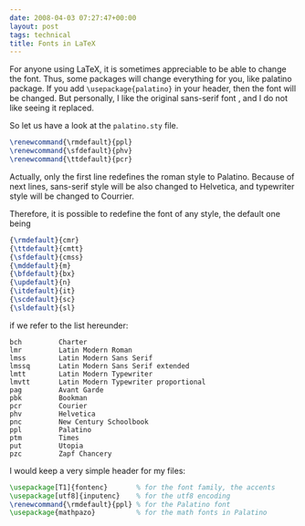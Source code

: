 ```yaml
---
date: 2008-04-03 07:27:47+00:00
layout: post
tags: technical
title: Fonts in LaTeX
---
```


For anyone using LaTeX, it is sometimes appreciable to be able to change the font. Thus, some packages will change everything for you, like palatino package. If you add `\usepackage{palatino}` in your header, then the font will be changed. But personally, I like the original sans-serif font , and I do not like seeing it replaced.

So let us have a look at the `palatino.sty` file.

~~~latex
\renewcommand{\rmdefault}{ppl}
\renewcommand{\sfdefault}{phv}
\renewcommand{\ttdefault}{pcr}
~~~

Actually, only the first line redefines the roman style to Palatino. Because of next lines, sans-serif style will be also changed to Helvetica, and typewriter style will be changed to Courrier.

Therefore, it is possible to redefine the font of any style, the default one being

~~~latex
{\rmdefault}{cmr}
{\ttdefault}{cmtt}
{\sfdefault}{cmss}
{\mddefault}{m}
{\bfdefault}{bx}
{\updefault}{n}
{\itdefault}{it}
{\scdefault}{sc}
{\sldefault}{sl}
~~~

if we refer to the list hereunder:

~~~
bch         Charter
lmr         Latin Modern Roman
lmss        Latin Modern Sans Serif
lmssq       Latin Modern Sans Serif extended
lmtt        Latin Modern Typewriter
lmvtt       Latin Modern Typewriter proportional
pag         Avant Garde
pbk         Bookman
pcr         Courier
phv         Helvetica
pnc         New Century Schoolbook
ppl         Palatino
ptm         Times
put         Utopia
pzc         Zapf Chancery
~~~

I would keep a very simple header for my files:

~~~latex
\usepackage[T1]{fontenc}       % for the font family, the accents
\usepackage[utf8]{inputenc}    % for the utf8 encoding
\renewcommand{\rmdefault}{ppl} % for the Palatino font
\usepackage{mathpazo}          % for the math fonts in Palatino
~~~
